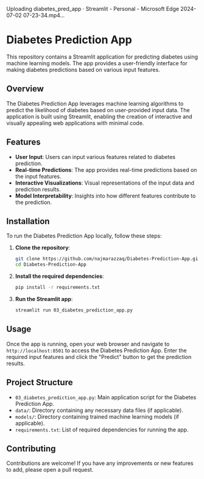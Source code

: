 


Uploading diabetes_pred_app · Streamlit - Personal - Microsoft​ Edge 2024-07-02 07-23-34.mp4…


# Diabetes Prediction App

This repository contains a Streamlit application for predicting diabetes using machine learning models. The app provides a user-friendly interface for making diabetes predictions based on various input features.

## Overview

The Diabetes Prediction App leverages machine learning algorithms to predict the likelihood of diabetes based on user-provided input data. The application is built using Streamlit, enabling the creation of interactive and visually appealing web applications with minimal code.

## Features

- **User Input**: Users can input various features related to diabetes prediction.
- **Real-time Predictions**: The app provides real-time predictions based on the input features.
- **Interactive Visualizations**: Visual representations of the input data and prediction results.
- **Model Interpretability**: Insights into how different features contribute to the prediction.

## Installation

To run the Diabetes Prediction App locally, follow these steps:

1. **Clone the repository**:
   ```bash
   git clone https://github.com/najmarazzaq/Diabetes-Prediction-App.git
   cd Diabetes-Prediction-App
   ```

2. **Install the required dependencies**:
   ```bash
   pip install -r requirements.txt
   ```

3. **Run the Streamlit app**:
   ```bash
   streamlit run 03_diabetes_prediction_app.py
   ```

## Usage

Once the app is running, open your web browser and navigate to `http://localhost:8501` to access the Diabetes Prediction App. Enter the required input features and click the "Predict" button to get the prediction results.

## Project Structure

- `03_diabetes_prediction_app.py`: Main application script for the Diabetes Prediction App.
- `data/`: Directory containing any necessary data files (if applicable).
- `models/`: Directory containing trained machine learning models (if applicable).
- `requirements.txt`: List of required dependencies for running the app.



## Contributing

Contributions are welcome! If you have any improvements or new features to add, please open a pull request.
